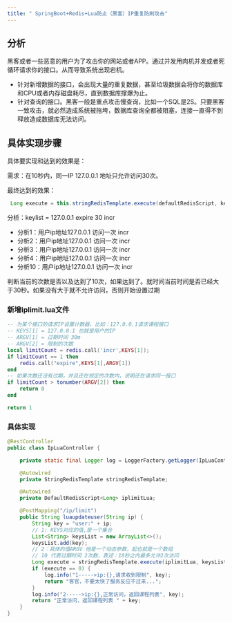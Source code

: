 ```yaml
---
title: " SpringBoot+Redis+Lua防止（黑客）IP重复防刷攻击"
---
```



## 分析

黑客或者一些恶意的用户为了攻击你的网站或者APP。通过并发用肉机并发或者死循环请求你的接口。从而导致系统出现宕机。

- 针对新增数据的接口，会出现大量的重复数据，甚至垃圾数据会将你的数据库和CPU或者内存磁盘耗尽，直到数据库撑爆为止。
- 针对查询的接口。黑客一般是重点攻击慢查询，比如一个SQL是2S。只要黑客一致攻击，就必然造成系统被拖垮，数据库查询全都被阻塞，连接一直得不到释放造成数据库无法访问。

## 具体实现步骤

具体要实现和达到的效果是：

需求：在10秒内，同一IP 127.0.0.1 地址只允许访问30次。

最终达到的效果：

```java
 Long execute = this.stringRedisTemplate.execute(defaultRedisScript, keyList, "30", "10");
```

分析：keylist = 127.0.0.1  expire 30  incr

- 分析1：用户ip地址127.0.0.1 访问一次 incr
- 分析2：用户ip地址127.0.0.1 访问一次 incr
- 分析3：用户ip地址127.0.0.1 访问一次 incr
- 分析4：用户ip地址127.0.0.1 访问一次 incr
- 分析10：用户ip地址127.0.0.1 访问一次 incr

判断当前的次数是否以及达到了10次，如果达到了。就时间当前时间是否已经大于30秒。如果没有大于就不允许访问，否则开始设置过期

### 新增iplimit.lua文件

```lua
-- 为某个接口的请求IP设置计数器，比如：127.0.0.1请求课程接口
-- KEYS[1] = 127.0.0.1 也就是用户的IP
-- ARGV[1] = 过期时间 30m
-- ARGV[2] = 限制的次数
local limitCount = redis.call('incr',KEYS[1]);
if limitCount == 1 then
    redis.call("expire",KEYS[1],ARGV[1])
end
-- 如果次数还没有过期，并且还在规定的次数内，说明还在请求同一接口
if limitCount > tonumber(ARGV[2]) then
    return 0
end

return 1
```

### 具体实现

````java
@RestController
public class IpLuaController {

    private static final Logger log = LoggerFactory.getLogger(IpLuaController.class);

    @Autowired
    private StringRedisTemplate stringRedisTemplate;

    @Autowired
    private DefaultRedisScript<Long> iplimitLua;

    @PostMapping("/ip/limit")
    public String luaupdateuser(String ip) {
        String key = "user:" + ip;
        // 1: KEYS对应的值,是一个集合
        List<String> keysList = new ArrayList<>();
        keysList.add(key);
        // 2：具体的值ARGV 他是一个动态参数，起也就是一个数组
        // 10 代表过期时间 2次数，表述：10秒之内最多允许2次访问
        Long execute = stringRedisTemplate.execute(iplimitLua, keysList,"10","100");
        if (execute == 0) {
            log.info("1----->ip:{},请求收到限制", key);
            return "客官，不要太快了服务反应不过来...";
        }
        log.info("2----->ip:{},正常访问，返回课程列表", key);
        return "正常访问，返回课程列表 " + key;
    }
}

````